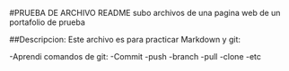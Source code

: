 #PRUEBA DE ARCHIVO README
subo archivos de una pagina web de un portafolio de prueba

##Descripcion:
Este archivo es para practicar Markdown y git:

-Aprendi comandos de git:
    -Commit
    -push
    -branch
    -pull
    -clone
    -etc
   
